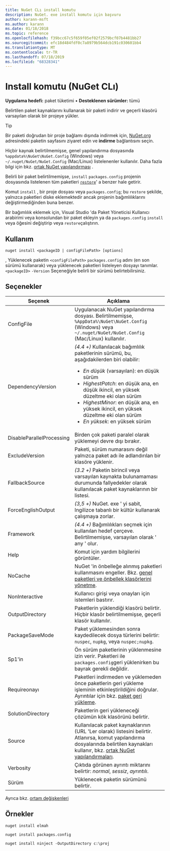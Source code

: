```yaml
---
title: NuGet CLı install komutu
description: NuGet. exe install komutu için başvuru
author: karann-msft
ms.author: karann
ms.date: 01/18/2018
ms.topic: reference
ms.openlocfilehash: f39bcc67c5f659f05ef02f2579bcf07b4481bb27
ms.sourcegitcommit: efc18d484fdf0c7a8979b564dcb191c030601bb4
ms.translationtype: MT
ms.contentlocale: tr-TR
ms.lasthandoff: 07/18/2019
ms.locfileid: "68328341"
---
```

# <a name="install-command-nuget-cli"></a>Install komutu (NuGet CLı)

**Uygulama hedefi:** paket tüketimi &bullet; **Desteklenen sürümler:** tümü

Belirtilen paket kaynaklarını kullanarak bir paketi indirir ve geçerli klasörü varsayılan olarak bir projeye yükler.

> [!Tip]
> Bir paketi doğrudan bir proje bağlamı dışında indirmek için, [NuGet.org](https://www.nuget.org) adresindeki paketin sayfasını ziyaret edin ve **indirme** bağlantısını seçin.

Hiçbir kaynak belirtilmemişse, genel yapılandırma dosyasında `%appdata%\NuGet\NuGet.Config` (Windows) veya `~/.nuget/NuGet/NuGet.Config` (Mac/Linux) listelenenler kullanılır. Daha fazla bilgi için bkz. [ortak NuGet yapılandırması](../../consume-packages/configuring-nuget-behavior.md) .

Belirli bir paket belirtilmemişse, `install` `packages.config` projenin dosyasında listelenen tüm paketleri [`restore`](cli-ref-restore.md)' a benzer hale getirir.

Komut `install` , bir proje dosyası veya `packages.config`; bu `restore` şekilde, yalnızca paketleri diske eklemektedir ancak projenin bağımlılıklarını değiştirmediğinden buna benzer.

Bir bağımlılık eklemek için, Visual Studio 'da Paket Yöneticisi Kullanıcı arabirimi veya konsolundan bir paket ekleyin ya da `packages.config` `install` veya öğesini değiştirip veya `restore`çalıştırın.

## <a name="usage"></a>Kullanım

```cli
nuget install <packageID | configFilePath> [options]
```

, Yüklenecek paketin `<configFilePath>` `packages.config` adını (en son sürümü kullanarak) veya yüklenecek paketleri listeleyen dosyayı tanımlar. `<packageID>` `-Version` Seçeneğiyle belirli bir sürümü belirtebilirsiniz.

## <a name="options"></a>Seçenekler

| Seçenek | Açıklama |
| --- | --- |
| ConfigFile | Uygulanacak NuGet yapılandırma dosyası. Belirtilmemişse, `%AppData%\NuGet\NuGet.Config` (Windows) veya `~/.nuget/NuGet/NuGet.Config` (Mac/Linux) kullanılır.|
| DependencyVersion | *(4.4 +)* Kullanılacak bağımlılık paketlerinin sürümü, bu, aşağıdakilerden biri olabilir:<br/><ul><li>*En düşük* (varsayılan): en düşük sürüm</li><li>*HighestPatch*: en düşük ana, en düşük ikincil, en yüksek düzeltme eki olan sürüm</li><li>*HighestMinor*: en düşük ana, en yüksek ikincil, en yüksek düzeltme eki olan sürüm</li><li>*En yüksek*: en yüksek sürüm</li></ul> |
| DisableParallelProcessing | Birden çok paketi paralel olarak yüklemeyi devre dışı bırakır. |
| ExcludeVersion | Paketi, sürüm numarasını değil yalnızca paket adı ile adlandırılan bir klasöre yüklenir. |
| FallbackSource | *(3.2 +)* Paketin birincil veya varsayılan kaynakta bulunamaması durumunda fallyedekler olarak kullanılacak paket kaynaklarının bir listesi. |
| ForceEnglishOutput | *(3,5 +)* NuGet. exe ' yi sabit, Ingilizce tabanlı bir kültür kullanarak çalışmaya zorlar. |
| Framework | *(4.4 +)* Bağımlılıkları seçmek için kullanılan hedef çerçeve. Belirtilmemişse, varsayılan olarak ' any ' olur. |
| Help | Komut için yardım bilgilerini görüntüler. |
| NoCache | NuGet 'in önbelleğe alınmış paketleri kullanmasını engeller. Bkz. [genel paketleri ve önbellek klasörlerini yönetme](../../consume-packages/managing-the-global-packages-and-cache-folders.md). |
| NonInteractive | Kullanıcı girişi veya onayları için istemleri bastırır. |
| OutputDirectory | Paketlerin yüklendiği klasörü belirtir. Hiçbir klasör belirtilmemişse, geçerli klasör kullanılır. |
| PackageSaveMode | Paket yüklemesinden sonra kaydedilecek dosya türlerini belirtir: `nuspec`, `nupkg`, veya `nuspec;nupkg`. |
| Sp1'in | Ön sürüm paketlerinin yüklenmesine izin verir. Paketleri ile `packages.config`geri yüklenirken bu bayrak gerekli değildir. |
| Requireonayı | Paketleri indirmeden ve yüklemeden önce paketlerin geri yükleme işleminin etkinleştirildiğini doğrular. Ayrıntılar için bkz. [paket geri yükleme](../../consume-packages/package-restore.md). |
| SolutionDirectory | Paketlerin geri yükleneceği çözümün kök klasörünü belirtir. |
| Source | Kullanılacak paket kaynaklarının (URL 'Ler olarak) listesini belirtir. Atlanırsa, komut yapılandırma dosyalarında belirtilen kaynakları kullanır, bkz. [ortak NuGet yapılandırmaları](../../consume-packages/configuring-nuget-behavior.md). |
| Verbosity | Çıktıda görünen ayrıntı miktarını belirtir: *normal*, *sessiz*, *ayrıntılı*. |
| Sürüm | Yüklenecek paketin sürümünü belirtir. |

Ayrıca bkz. [ortam değişkenleri](cli-ref-environment-variables.md)

## <a name="examples"></a>Örnekler

```cli
nuget install elmah

nuget install packages.config

nuget install ninject -OutputDirectory c:\proj
```
